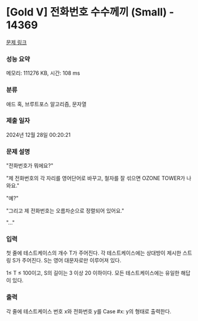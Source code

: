 # [Gold V] 전화번호 수수께끼 (Small) - 14369 

[문제 링크](https://www.acmicpc.net/problem/14369) 

### 성능 요약

메모리: 111276 KB, 시간: 108 ms

### 분류

애드 혹, 브루트포스 알고리즘, 문자열

### 제출 일자

2024년 12월 28일 00:20:21

### 문제 설명

<p>"전화번호가 뭐에요?"</p>

<p>"제 전화번호의 각 자리를 영어단어로 바꾸고, 철자를 잘 섞으면 OZONE TOWER가 나와요."</p>

<p>"예?"</p>

<p>"그리고 제 전화번호는 오름차순으로 정렬되어 있어요."</p>

<p>"..."</p>

### 입력 

 <p>첫 줄에 테스트케이스의 개수 T가 주어진다. 각 테스트케이스에는 상대방이 제시한 스트링 S가 주어진다. S는 영어 대문자로만 이루어져 있다.</p>

<p>1≤ T ≤ 100이고, S의 길이는 3 이상 20 이하이다. 모든 테스트케이스에는 유일한 해답이 있다.</p>

### 출력 

 <p>각 줄에 테스트케이스 번호 x와 전화번호 y를 Case #x: y의 형태로 출력한다.</p>

